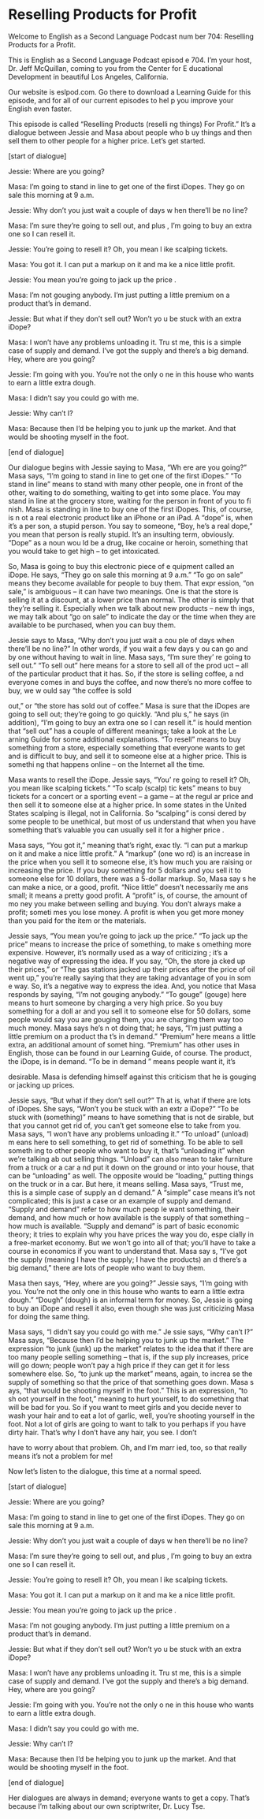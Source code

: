 # Reselling Products for Profit

Welcome to English as a Second Language Podcast num ber 704: Reselling Products for a Profit.

This is English as a Second Language Podcast episod e 704.  I’m your host, Dr. Jeff McQuillan, coming to you from the Center for E ducational Development in beautiful Los Angeles, California.

Our website is eslpod.com.  Go there to download a Learning Guide for this episode, and for all of our current episodes to hel p you improve your English even faster.

This episode is called “Reselling Products (reselli ng things) For Profit.”  It’s a dialogue between Jessie and Masa about people who b uy things and then sell them to other people for a higher price.  Let’s get  started.

[start of dialogue]

Jessie:  Where are you going?

Masa:  I’m going to stand in line to get one of the  first iDopes.  They go on sale this morning at 9 a.m.

Jessie:  Why don’t you just wait a couple of days w hen there’ll be no line?

Masa:  I’m sure they’re going to sell out, and plus , I’m going to buy an extra one so I can resell it.

Jessie:  You’re going to resell it?  Oh, you mean l ike scalping tickets.

Masa:  You got it.  I can put a markup on it and ma ke a nice little profit.

Jessie:  You mean you’re going to jack up the price .

Masa:  I’m not gouging anybody.  I’m just putting a  little premium on a product that’s in demand.

Jessie:  But what if they don’t sell out?  Won’t yo u be stuck with an extra iDope?

Masa:  I won’t have any problems unloading it.  Tru st me, this is a simple case of supply and demand.  I’ve got the supply and there’s  a big demand.  Hey, where are you going?

Jessie:  I’m going with you.  You’re not the only o ne in this house who wants to earn a little extra dough.

Masa:  I didn’t say you could go with me.

Jessie:  Why can’t I?

Masa:  Because then I’d be helping you to junk up the market.  And that would be shooting myself in the foot.

[end of dialogue]

Our dialogue begins with Jessie saying to Masa, “Wh ere are you going?”  Masa says, “I’m going to stand in line to get one of the  first iDopes.”  “To stand in line” means to stand with many other people, one in front  of the other, waiting to do something, waiting to get into some place.  You may  stand in line at the grocery store, waiting for the person in front of you to fi nish.  Masa is standing in line to buy one of the first iDopes.  This, of course, is n ot a real electronic product like an iPhone or an iPad.  A “dope” is, when it’s a per son, a stupid person.  You say to someone, “Boy, he’s a real dope,” you mean that person is really stupid.  It’s an insulting term, obviously.  “Dope” as a noun wou ld be a drug, like cocaine or heroin, something that you would take to get high –  to get intoxicated.

So, Masa is going to buy this electronic piece of e quipment called an iDope.  He says, “They go on sale this morning at 9 a.m.”  “To  go on sale” means they become available for people to buy them.  That expr ession, “on sale,” is ambiguous – it can have two meanings.  One is that the store is selling it at a discount, at a lower price than normal.  The other is simply that they’re selling it. Especially when we talk about new products – new th ings, we may talk about “go on sale” to indicate the day or the time when they are available to be purchased, when you can buy them.

Jessie says to Masa, “Why don’t you just wait a cou ple of days when there’ll be no line?”  In other words, if you wait a few days y ou can go and by one without having to wait in line.  Masa says, “I’m sure they’ re going to sell out.”  “To sell out” here means for a store to sell all of the prod uct – all of the particular product that it has.  So, if the store is selling coffee, a nd everyone comes in and buys the coffee, and now there’s no more coffee to buy, we w ould say “the coffee is sold

out,” or “the store has sold out of coffee.”  Masa is sure that the iDopes are going to sell out; they’re going to go quickly.  “And plu s,” he says (in addition), “I’m going to buy an extra one so I can resell it.”  is hould mention that “sell out” has a couple of different meanings; take a look at the Le arning Guide for some additional explanations.  “To resell” means to buy something from a store, especially something that everyone wants to get and  is difficult to buy, and sell it to someone else at a higher price.  This is somethi ng that happens online – on the Internet all the time.

Masa wants to resell the iDope.  Jessie says, “You’ re going to resell it?  Oh, you mean like scalping tickets.”  “To scalp (scalp) tic kets” means to buy tickets for a concert or a sporting event – a game – at the regul ar price and then sell it to someone else at a higher price.  In some states in the United States scalping is illegal, not in California.  So “scalping” is consi dered by some people to be unethical, but most of us understand that when you have something that’s valuable you can usually sell it for a higher price .

Masa says, “You got it,” meaning that’s right, exac tly.  “I can put a markup on it and make a nice little profit.”  A “markup” (one wo rd) is an increase in the price when you sell it to someone else, it’s how much you  are raising or increasing the price.  If you buy something for 5 dollars and you sell it to someone else for 10 dollars, there was a 5-dollar markup.  So, Masa say s he can make a nice, or a good, profit.  “Nice little” doesn’t necessarily me ans small; it means a pretty good profit.  A “profit” is, of course, the amount of mo ney you make between selling and buying.  You don’t always make a profit; someti mes you lose money.  A profit is when you get more money than you paid for  the item or the materials.

Jessie says, “You mean you’re going to jack up the price.”  “To jack up the price” means to increase the price of something, to make s omething more expensive. However, it’s normally used as a way of criticizing ; it’s a negative way of expressing the idea.  If you say, “Oh, the store ja cked up their prices,” or “The gas stations jacked up their prices after the price  of oil went up,” you’re really saying that they are taking advantage of you in som e way.  So, it’s a negative way to express the idea.  And, you notice that Masa  responds by saying, “I’m not gouging anybody.”  “To gouge” (gouge) here means to  hurt someone by charging a very high price.  So you buy something for a doll ar and you sell it to someone else for 50 dollars, some people would say you are gouging them, you are charging them way too much money.  Masa says he’s n ot doing that; he says, “I’m just putting a little premium on a product tha t’s in demand.”  “Premium” here means a little extra, an additional amount of somet hing.  “Premium” has other uses in English, those can be found in our Learning  Guide, of course.  The product, the iDope, is in demand.  “To be in demand ” means people want it, it’s

desirable.  Masa is defending himself against this criticism that he is gouging or jacking up prices.

Jessie says, “But what if they don’t sell out?”  Th at is, what if there are lots of iDopes.  She says, “Won’t you be stuck with an extr a iDope?”  “To be stuck with (something)” means to have something that is not de sirable, but that you cannot get rid of, you can’t get someone else to take from  you.  Masa says, “I won’t have any problems unloading it.”  “To unload” (unload) m eans here to sell something, to get rid of something.  To be able to sell someth ing to other people who want to buy it, that’s “unloading it” when we’re talking ab out selling things.  “Unload” can also mean to take furniture from a truck or a car a nd put it down on the ground or into your house, that can be “unloading” as well.  The opposite would be “loading,” putting things on the truck or in a car.   But here, it means selling.  Masa says, “Trust me, this is a simple case of supply an d demand.”  A “simple” case means it’s not complicated; this is just a case or an example of supply and demand.  “Supply and demand” refer to how much peop le want something, their demand, and how much or how available is the supply  of that something – how much is available.  “Supply and demand” is part of basic economic theory; it tries to explain why you have prices the way you do, espe cially in a free-market economy.  But we won’t go into all of that; you’ll have to take a course in economics if you want to understand that.  Masa say s, “I’ve got the supply (meaning I have the supply; I have the products) an d there’s a big demand,” there are lots of people who want to buy them.

Masa then says, “Hey, where are you going?”  Jessie  says, “I’m going with you. You’re not the only one in this house who wants to earn a little extra dough.” “Dough” (dough) is an informal term for money.  So,  Jessie is going to buy an iDope and resell it also, even though she was just criticizing Masa for doing the same thing.

Masa says, “I didn’t say you could go with me.”  Je ssie says, “Why can’t I?” Masa says, “Because then I’d be helping you to junk  up the market.”  The expression “to junk (junk) up the market” relates to the idea that if there are too many people selling something – that is, if the sup ply increases, price will go down; people won’t pay a high price if they can get  it for less somewhere else. So, “to junk up the market” means, again, to increa se the supply of something so that the price of that something goes down.  Masa s ays, “that would be shooting myself in the foot.”  This is an expression, “to sh oot yourself in the foot,” meaning to hurt yourself, to do something that will be bad for you.  So if you want to meet girls and you decide never to wash your hair and to  eat a lot of garlic, well, you’re shooting yourself in the foot.  Not a lot of girls are going to want to talk to you perhaps if you have dirty hair.  That’s why I don’t  have any hair, you see.  I don’t

have to worry about that problem.  Oh, and I’m marr ied, too, so that really means it’s not a problem for me!

Now let’s listen to the dialogue, this time at a normal speed.

[start of dialogue]

Jessie:  Where are you going?

Masa:  I’m going to stand in line to get one of the  first iDopes.  They go on sale this morning at 9 a.m.

Jessie:  Why don’t you just wait a couple of days w hen there’ll be no line?

Masa:  I’m sure they’re going to sell out, and plus , I’m going to buy an extra one so I can resell it.

Jessie:  You’re going to resell it?  Oh, you mean l ike scalping tickets.

Masa:  You got it.  I can put a markup on it and ma ke a nice little profit.

Jessie:  You mean you’re going to jack up the price .

Masa:  I’m not gouging anybody.  I’m just putting a  little premium on a product that’s in demand.

Jessie:  But what if they don’t sell out?  Won’t yo u be stuck with an extra iDope?

Masa:  I won’t have any problems unloading it.  Tru st me, this is a simple case of supply and demand.  I’ve got the supply and there’s  a big demand.  Hey, where are you going?

Jessie:  I’m going with you.  You’re not the only o ne in this house who wants to earn a little extra dough.

Masa:  I didn’t say you could go with me.

Jessie:  Why can’t I?

Masa:  Because then I’d be helping you to junk up the market.  And that would be shooting myself in the foot.

 [end of dialogue]

Her dialogues are always in demand; everyone wants to get a copy.  That’s because I’m talking about our own scriptwriter, Dr.  Lucy Tse.





